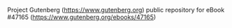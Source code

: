 Project Gutenberg (https://www.gutenberg.org) public repository for eBook #47165 (https://www.gutenberg.org/ebooks/47165)
